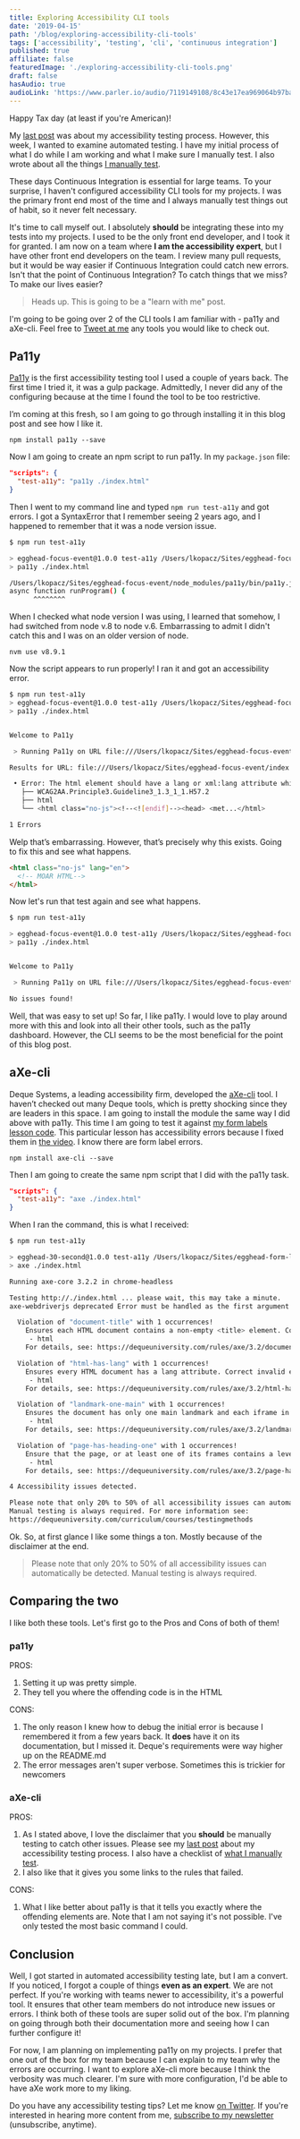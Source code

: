```yaml
---
title: Exploring Accessibility CLI tools
date: '2019-04-15'
path: '/blog/exploring-accessibility-cli-tools'
tags: ['accessibility', 'testing', 'cli', 'continuous integration']
published: true
affiliate: false
featuredImage: './exploring-accessibility-cli-tools.png'
draft: false
hasAudio: true
audioLink: 'https://www.parler.io/audio/7119149108/8c43e17ea969064b97ba1969698144bc7bad5b5a.fe699bb2-88fa-4b7e-adbf-a758631737ad.mp3'
---
```


Happy Tax day (at least if you're American)!

My [last post](/blog/web-accessibility-testing-process) was about my accessibility testing process. However, this week, I wanted to examine automated testing. I have my initial process of what I do while I am working and what I make sure I manually test. I also wrote about all the things [I manually test](/blog/4-things-always-manually-test).

These days Continuous Integration is essential for large teams. To your surprise, I haven't configured accessibility CLI tools for my projects. I was the primary front end most of the time and I always manually test things out of habit, so it never felt necessary.

It's time to call myself out. I absolutely **should** be integrating these into my tests into my projects. I used to be the only front end developer, and I took it for granted. I am now on a team where **I am the accessibility expert**, but I have other front end developers on the team. I review many pull requests, but it would be way easier if Continuous Integration could catch new errors. Isn't that the point of Continuous Integration? To catch things that we miss? To make our lives easier?

> Heads up. This is going to be a "learn with me" post.

I'm going to be going over 2 of the CLI tools I am familiar with - pa11y and aXe-cli. Feel free to [Tweet at me](https://twitter.com/LittleKope) any tools you would like to check out.

## Pa11y

[Pa11y](https://github.com/pa11y/pa11y) is the first accessibility testing tool I used a couple of years back. The first time I tried it, it was a gulp package. Admittedly, I never did any of the configuring because at the time I found the tool to be too restrictive.

I’m coming at this fresh, so I am going to go through installing it in this blog post and see how I like it.

`npm install pa11y --save`

Now I am going to create an npm script to run pa11y. In my `package.json` file:

```json
"scripts": {
  "test-a11y": "pa11y ./index.html"
}
```

Then I went to my command line and typed `npm run test-a11y` and got errors. I got a SyntaxError that I remember seeing 2 years ago, and I happened to remember that it was a node version issue.

```bash
$ npm run test-a11y

> egghead-focus-event@1.0.0 test-a11y /Users/lkopacz/Sites/egghead-focus-event
> pa11y ./index.html

/Users/lkopacz/Sites/egghead-focus-event/node_modules/pa11y/bin/pa11y.js:92
async function runProgram() {
      ^^^^^^^^
```

When I checked what node version I was using, I learned that somehow, I had switched from node v.8 to node v.6. Embarrassing to admit I didn't catch this and I was on an older version of node.

`nvm use v8.9.1`

Now the script appears to run properly! I ran it and got an accessibility error.

```bash
$ npm run test-a11y
> egghead-focus-event@1.0.0 test-a11y /Users/lkopacz/Sites/egghead-focus-event
> pa11y ./index.html


Welcome to Pa11y

 > Running Pa11y on URL file:///Users/lkopacz/Sites/egghead-focus-event/index.html

Results for URL: file:///Users/lkopacz/Sites/egghead-focus-event/index.html

 • Error: The html element should have a lang or xml:lang attribute which describes the language of the document.
   ├── WCAG2AA.Principle3.Guideline3_1.3_1_1.H57.2
   ├── html
   └── <html class="no-js"><!--<![endif]--><head> <met...</html>

1 Errors
```

Welp that’s embarrassing. However, that’s precisely why this exists. Going to fix this and see what happens.

```html
<html class="no-js" lang="en">
  <!-- MOAR HTML-->
</html>
```

Now let's run that test again and see what happens.

```bash
$ npm run test-a11y

> egghead-focus-event@1.0.0 test-a11y /Users/lkopacz/Sites/egghead-focus-event
> pa11y ./index.html


Welcome to Pa11y

 > Running Pa11y on URL file:///Users/lkopacz/Sites/egghead-focus-event/index.html

No issues found!
```

Well, that was easy to set up! So far, I like pa11y. I would love to play around more with this and look into all their other tools, such as the pa11y dashboard. However, the CLI seems to be the most beneficial for the point of this blog post.

## aXe-cli

Deque Systems, a leading accessibility firm, developed the [aXe-cli](https://github.com/dequelabs/axe-cli) tool. I haven’t checked out many Deque tools, which is pretty shocking since they are leaders in this space. I am going to install the module the same way I did above with pa11y. This time I am going to test it against [my form labels lesson code](https://github.com/lkopacz/egghead-form-labels). This particular lesson has accessibility errors because I fixed them in [the video](https://egghead.io/lessons/html-5-creating-accessible-forms-with-associated-form-labels). I know there are form label errors.

`npm install axe-cli --save`

Then I am going to create the same npm script that I did with the pa11y task.

```json
"scripts": {
  "test-a11y": "axe ./index.html"
}
```

When I ran the command, this is what I received:

```bash
$ npm run test-a11y

> egghead-30-second@1.0.0 test-a11y /Users/lkopacz/Sites/egghead-form-labels
> axe ./index.html

Running axe-core 3.2.2 in chrome-headless

Testing http://./index.html ... please wait, this may take a minute.
axe-webdriverjs deprecated Error must be handled as the first argument of axe.analyze. See: #83 node_modules/axe-cli/lib/axe-test-urls.js:85:8

  Violation of "document-title" with 1 occurrences!
    Ensures each HTML document contains a non-empty <title> element. Correct invalid elements at:
     - html
    For details, see: https://dequeuniversity.com/rules/axe/3.2/document-title

  Violation of "html-has-lang" with 1 occurrences!
    Ensures every HTML document has a lang attribute. Correct invalid elements at:
     - html
    For details, see: https://dequeuniversity.com/rules/axe/3.2/html-has-lang

  Violation of "landmark-one-main" with 1 occurrences!
    Ensures the document has only one main landmark and each iframe in the page has at most one main landmark. Correct invalid elements at:
     - html
    For details, see: https://dequeuniversity.com/rules/axe/3.2/landmark-one-main

  Violation of "page-has-heading-one" with 1 occurrences!
    Ensure that the page, or at least one of its frames contains a level-one heading. Correct invalid elements at:
     - html
    For details, see: https://dequeuniversity.com/rules/axe/3.2/page-has-heading-one

4 Accessibility issues detected.

Please note that only 20% to 50% of all accessibility issues can automatically be detected.
Manual testing is always required. For more information see:
https://dequeuniversity.com/curriculum/courses/testingmethods
```

Ok. So, at first glance I like some things a ton. Mostly because of the disclaimer at the end.

> Please note that only 20% to 50% of all accessibility issues can automatically be detected. Manual testing is always required.

## Comparing the two

I like both these tools. Let's first go to the Pros and Cons of both of them!

### pa11y

PROS:

1. Setting it up was pretty simple.
2. They tell you where the offending code is in the HTML

CONS:

1. The only reason I knew how to debug the initial error is because I remembered it from a few years back. It **does** have it on its documentation, but I missed it. Deque's requirements were way higher up on the README.md
2. The error messages aren't super verbose. Sometimes this is trickier for newcomers

### aXe-cli

PROS:

1. As I stated above, I love the disclaimer that you **should** be manually testing to catch other issues. Please see my [last post](/blog/web-accessibility-testing-process) about my accessibility testing process. I also have a checklist of [what I manually test](/blog/4-things-always-manually-test).
2. I also like that it gives you some links to the rules that failed.

CONS:

1. What I like better about pa11y is that it tells you exactly where the offending elements are. Note that I am not saying it's not possible. I've only tested the most basic command I could.

## Conclusion

Well, I got started in automated accessibility testing late, but I am a convert. If you noticed, I forgot a couple of things **even as an expert**. We are not perfect. If you're working with teams newer to accessibility, it's a powerful tool. It ensures that other team members do not introduce new issues or errors. I think both of these tools are super solid out of the box. I'm planning on going through both their documentation more and seeing how I can further configure it!

For now, I am planning on implementing pa11y on my projects. I prefer that one out of the box for my team because I can explain to my team why the errors are occurring. I want to explore aXe-cli more because I think the verbosity was much clearer. I'm sure with more configuration, I'd be able to have aXe work more to my liking.

Do you have any accessibility testing tips? Let me know [on Twitter](https://twitter.com/LittleKope). If you're interested in hearing more content from me, [subscribe to my newsletter](https://pages.convertkit.com/4218bd5fb5/68dc4e412a) (unsubscribe, anytime).
